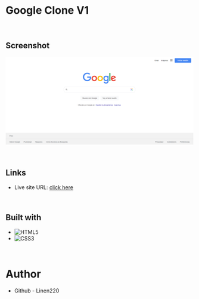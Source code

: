 # Google Clone V1

<br>

## Screenshot

![](./asset/img/Screenshot.png)

<br>

## Links

- Live site URL: [click here](https://linen220.github.io/google-clone-V1/)

<br>

## Built with

- ![HTML5](https://img.shields.io/badge/html5-%23E34F26.svg?style=for-the-badge&logo=html5&logoColor=white)   
- ![CSS3](https://img.shields.io/badge/css3-%231572B6.svg?style=for-the-badge&logo=css3&logoColor=white)   

<br>


# Author

- Github - Linen220

<br>
